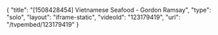 {
    "title": "[1508428454] Vietnamese Seafood - Gordon Ramsay",
    "type": "solo",
    "layout": "iframe-static",
    "videoId": "123179419",
    "url": "\/tvpembed\/123179419"
}